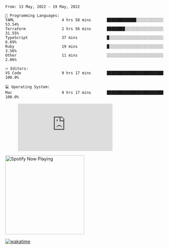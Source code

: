 <!--START_SECTION:waka-->
```text
From: 13 May, 2022 - 19 May, 2022

💬 Programming Languages: 
YAML                     4 hrs 58 mins       █████████████░░░░░░░░░░░░   53.54% 
Terraform                2 hrs 56 mins       ████████░░░░░░░░░░░░░░░░░   31.55% 
TypeScript               37 mins             █░░░░░░░░░░░░░░░░░░░░░░░░   6.69% 
Ruby                     19 mins             █░░░░░░░░░░░░░░░░░░░░░░░░   3.56% 
Other                    11 mins             ░░░░░░░░░░░░░░░░░░░░░░░░░   2.06%

🔥 Editors: 
VS Code                  9 hrs 17 mins       █████████████████████████   100.0%

💻 Operating System: 
Mac                      9 hrs 17 mins       █████████████████████████   100.0%

```


<!--END_SECTION:waka-->

<figure><embed src="https://wakatime.com/share/@gregnrobinson/001c6d31-0c95-44f9-b6d7-9fd705354f62.svg"></embed></figure>

[<img src="https://spotify-playing-gregnrobinson.vercel.app/api/spotify/?background_color=transparent&border_color=transparent" alt="Spotify Now Playing" width="250" />](https://open.spotify.com/user/gregnrobinson-ca)

[![wakatime](https://wakatime.com/badge/user/37718f76-572e-4513-b2c5-41c4d93d287a.svg)](https://wakatime.com/@37718f76-572e-4513-b2c5-41c4d93d287a)



